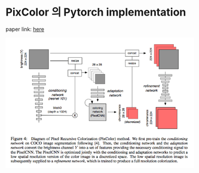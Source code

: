 # PixColor 의 Pytorch implementation

paper link: [here](https://arxiv.org/abs/1705.07208)

![network architecture](images/model_arch.png)
